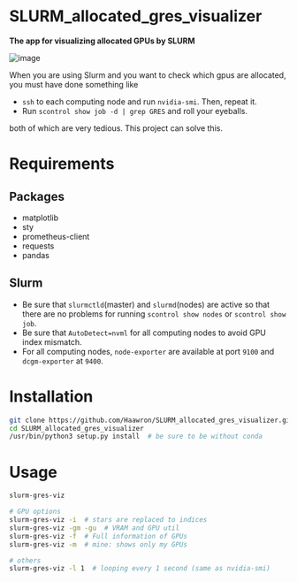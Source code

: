 # SLURM_allocated_gres_visualizer
**The app for visualizing allocated GPUs by SLURM**

![image](https://user-images.githubusercontent.com/25451196/222977415-c8b992e6-d46d-4856-9a26-558505e64956.png)

When you are using Slurm and you want to check which gpus are allocated, you must have done something like
- `ssh` to each computing node and run `nvidia-smi`. Then, repeat it.
- Run `scontrol show job -d | grep GRES` and roll your eyeballs.


both of which are very tedious. This project can solve this.

# Requirements

## Packages
- matplotlib
- sty
- prometheus-client
- requests
- pandas

## Slurm
- Be sure that `slurmctld`(master) and `slurmd`(nodes) are active so that there are no problems for running `scontrol show nodes` or `scontrol show job`.
- Be sure that `AutoDetect=nvml` for all computing nodes to avoid GPU index mismatch.
- For all computing nodes, `node-exporter` are available at port `9100` and `dcgm-exporter` at `9400`.

# Installation
```bash
git clone https://github.com/Haawron/SLURM_allocated_gres_visualizer.git
cd SLURM_allocated_gres_visualizer
/usr/bin/python3 setup.py install  # be sure to be without conda
```

# Usage
```bash
slurm-gres-viz

# GPU options
slurm-gres-viz -i  # stars are replaced to indices
slurm-gres-viz -gm -gu  # VRAM and GPU util
slurm-gres-viz -f  # Full information of GPUs
slurm-gres-viz -m  # mine: shows only my GPUs

# others
slurm-gres-viz -l 1  # looping every 1 second (same as nvidia-smi)
```

